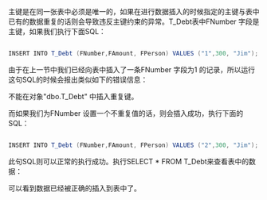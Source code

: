 主键是在同一张表中必须是唯一的，如果在进行数据插入的时候指定的主键与表中已有的数据重复的话则会导致违反主键约束的异常。T_Debt表中FNumber 字段是主键，如果我们执行下面SQL：
```java  
INSERT INTO T_Debt (FNumber,FAmount, FPerson) VALUES ("1",300, "Jim");
```
由于在上一节中我们已经向表中插入了一条FNumber 字段为1 的记录，所以运行这句SQL的时候会报出类似如下的错误信息：
不能在对象"dbo.T_Debt" 中插入重复键。
而如果我们为FNumber 设置一个不重复值的话，则会插入成功，执行下面的SQL：
```java  
INSERT INTO T_Debt (FNumber,FAmount, FPerson) VALUES ("2",300, "Jim");
```
此句SQL则可以正常的执行成功。执行SELECT * FROM T_Debt来查看表中的数据：
  
可以看到数据已经被正确的插入到表中了。